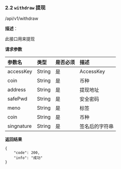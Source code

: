### 2.2 `withdraw` 提现

/api/v1/withdraw

**描述**：

此接口用来提现


**请求参数**


| 参数名          | 类型     | 是否必须 | 描述   |
| :----------- | :----- | :--- | :--- |
| accessKey | String | 是    | AccessKey |
| coin | String | 是    | 币种 |
| address | String | 是    | 提现地址 |
| safePwd | String | 是    | 安全密码 |
| meno | String | 是    | 标签 |
| coin | String | 是    | 币种 |
| singnature | String | 是    | 签名后的字符串 |

**返回结果**

```
{
	"code": 200,
	"info": "成功"
}
```